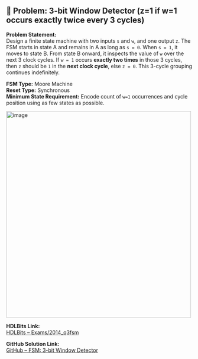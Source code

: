 ## 🧠 Problem: 3-bit Window Detector (z=1 if w=1 occurs exactly twice every 3 cycles)
**Problem Statement:**  
Design a finite state machine with two inputs `s` and `w`, and one output `z`. The FSM starts in state A and remains in A as long as `s = 0`. When `s = 1`, it moves to state B. From state B onward, it inspects the value of `w` over the next 3 clock cycles. If `w = 1` occurs **exactly two times** in those 3 cycles, then `z` should be `1` in the **next clock cycle**, else `z = 0`. This 3-cycle grouping continues indefinitely.

**FSM Type:** Moore Machine  
**Reset Type:** Synchronous  
**Minimum State Requirement:** Encode count of `w=1` occurrences and cycle position using as few states as possible.

<img width="500" height="557" alt="image" src="https://github.com/user-attachments/assets/20153c2c-ef5c-4eb1-9f1e-5eb4e113da71" />

**HDLBits Link:**  
[HDLBits – Exams/2014_q3fsm](https://hdlbits.01xz.net/wiki/Exams/2014_q3fsm)

**GitHub Solution Link:**  
[GitHub – FSM: 3-bit Window Detector](https://github.com/EswarAdithya011/HDLBits/blob/main/Problem%20Sets/3.%20Circuits/Sequential%20logic/3.9%20Finite%20State%20Machines/3.9.24%20Q3a%3A%20FSM/2014_q3fsm.v)
